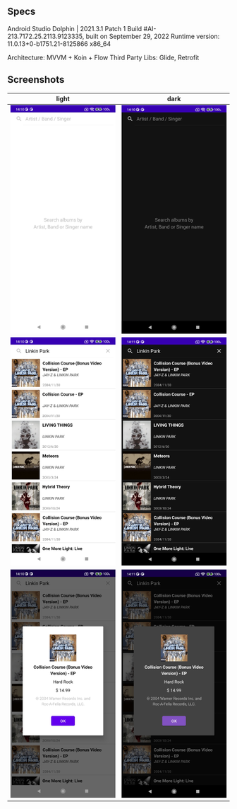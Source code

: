 ## Specs
Android Studio Dolphin | 2021.3.1 Patch 1
Build #AI-213.7172.25.2113.9123335, built on September 29, 2022
Runtime version: 11.0.13+0-b1751.21-8125866 x86_64

Architecture: MVVM + Koin + Flow
Third Party Libs: Glide, Retrofit

## Screenshots
light|dark
:--:|:--:
<img src="images/screenshot_1.jpg" width="250px" />|<img src="images/screenshot_dark_1.jpg" width="250px" />
<img src="images/screenshot_2.jpg" width="250px" />|<img src="images/screenshot_dark_2.jpg" width="250px" />
<img src="images/screenshot_3.jpg" width="250px" />|<img src="images/screenshot_dark_3.jpg" width="250px" />